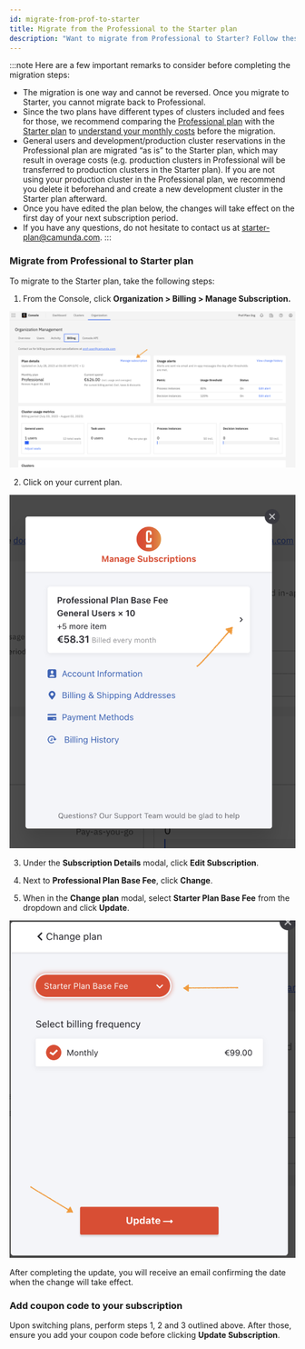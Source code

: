 ```yaml
---
id: migrate-from-prof-to-starter
title: Migrate from the Professional to the Starter plan
description: "Want to migrate from Professional to Starter? Follow these steps."
---
```


:::note
Here are a few important remarks to consider before completing the migration steps:

- The migration is one way and cannot be reversed. Once you migrate to Starter, you cannot migrate back to Professional.
- Since the two plans have different types of clusters included and fees for those, we recommend comparing the [Professional plan](https://camunda.com/blog/2023/05/camunda-professional-edition-accelerate-projects/) with the [Starter plan](https://camunda.com/blog/2023/09/camunda-starter/) to [understand your monthly costs](https://camunda.com/pricing/starter-plan-price-calculator/) before the migration.
- General users and development/production cluster reservations in the Professional plan are migrated “as is” to the Starter plan, which may result in overage costs (e.g. production clusters in Professional will be transferred to production clusters in the Starter plan). If you are not using your production cluster in the Professional plan, we recommend you delete it beforehand and create a new development cluster in the Starter plan afterward.
- Once you have edited the plan below, the changes will take effect on the first day of your next subscription period.
- If you have any questions, do not hesitate to contact us at starter-plan@camunda.com.
  :::

<!--- Need to note moving forward that we have a specific contact for starter plan, or should this be added to the contact page? --->

### Migrate from Professional to Starter plan

To migrate to the Starter plan, take the following steps:

1. From the Console, click **Organization > Billing > Manage Subscription.**

<!--- I'm not seeing "Manage subscription" in ultrawombat, is this because it is a different enterprise setup? --->

![console manage subscription](./img/cc-entrypoint.png)

<!--- Note that these screenshots will need to be updated. --->

2. Click on your current plan.

![console click current plan](./img/console-retrieve-plan.png)

3. Under the **Subscription Details** modal, click **Edit Subscription**.

<!--- I recently made changes for sentence-case structure across Console, so may need to adjust here. --->

4. Next to **Professional Plan Base Fee**, click **Change**.

5. When in the **Change plan** modal, select **Starter Plan Base Fee** from the dropdown and click **Update**.

![console switch and update plan](./img/console-switch-update-plan.png)

After completing the update, you will receive an email confirming the date when the change will take effect.

### Add coupon code to your subscription

Upon switching plans, perform steps 1, 2 and 3 outlined above. After those, ensure you add your coupon code before clicking **Update Subscription**.
